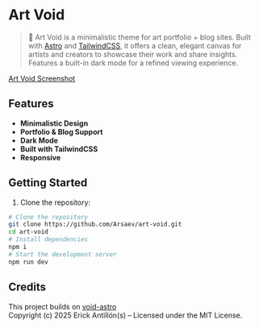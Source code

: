 
# Art Void

> 🎨 Art Void is a minimalistic theme for art portfolio + blog sites. Built with [Astro](https://astro.build/) and [TailwindCSS](https://tailwindcss.com/), it offers a clean, elegant canvas for artists and creators to showcase their work and share insights. Features a built-in dark mode for a refined viewing experience.

<!-- screenshot -->
[Art Void Screenshot](https://github.com/Arsaev/art-void/blob/main/public/Screenshot1.png)

## Features

- **Minimalistic Design**
- **Portfolio & Blog Support**
- **Dark Mode**
- **Built with TailwindCSS**
- **Responsive**



## Getting Started

1. Clone the repository:
```bash
# Clone the repository
git clone https://github.com/Arsaev/art-void.git
cd art-void
# Install dependencies
npm i
# Start the development server
npm run dev
```

## Credits
This project builds on [void-astro](https://github.com/eAntillon/void-astro)  
Copyright (c) 2025 Erick Antillón(s) – Licensed under the MIT License.

